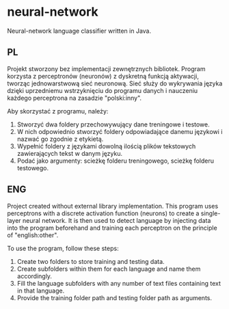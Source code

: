 # neural-network
Neural-network language classifier written in Java.

PL
----
Projekt stworzony bez implementacji zewnętrznych bibliotek. Program korzysta z perceptronów (neuronów) z dyskretną funkcją aktywacji, tworząc jednowarstwową sieć neuronową. Sieć służy do wykrywania języka dzięki uprzedniemu wstrzyknięciu do programu danych i nauczeniu każdego perceptrona na zasadzie "polski:inny".

Aby skorzystać z programu, należy:

1. Stworzyć dwa foldery przechowywujący dane treningowe i testowe.
2. W nich odpowiednio stworzyć foldery odpowiadające danemu językowi i nazwać go zgodnie z etykietą.
3. Wypełnić foldery z językami dowolną ilością plików tekstowych zawierających tekst w danym języku.
4. Podać jako argumenty: scieżkę folderu treningowego, scieżkę folderu testowego.

ENG
----
Project created without external library implementation. This program uses perceptrons with a discrete activation function (neurons) to create a single-layer neural network. It is then used to detect language by injecting data into the program beforehand and training each perceptron on the principle of "english:other".

To use the program, follow these steps:

1. Create two folders to store training and testing data.
2. Create subfolders within them for each language and name them accordingly.
3. Fill the language subfolders with any number of text files containing text in that language.
4. Provide the training folder path and testing folder path as arguments.
